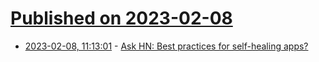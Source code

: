 # [Published on 2023-02-08](index.md)

* [2023-02-08, 11:13:01](https://news.ycombinator.com/item?id=34706624) - [Ask HN: Best practices for self-healing apps?](https://news.ycombinator.com/item?id=34706624)
